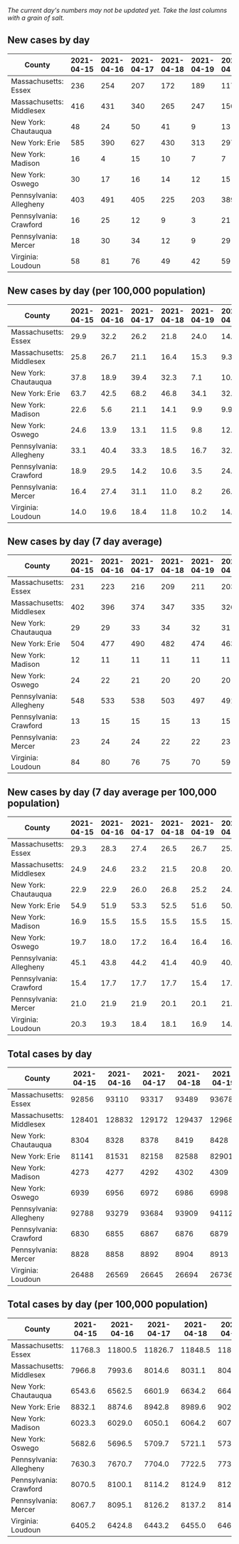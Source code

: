 _The current day's numbers may not be updated yet. Take the last columns with a grain of salt._
## New cases by day

| County | 2021-04-15 | 2021-04-16 | 2021-04-17 | 2021-04-18 | 2021-04-19 | 2021-04-20 | 2021-04-21 |
| --- | --- | --- | --- | --- | --- | --- | --- |
| Massachusetts: Essex | 236 | 254 | 207 | 172 | 189 | 117 | 234 |
| Massachusetts: Middlesex | 416 | 431 | 340 | 265 | 247 | 150 | 269 |
| New York: Chautauqua | 48 | 24 | 50 | 41 | 9 | 13 | 18 |
| New York: Erie | 585 | 390 | 627 | 430 | 313 | 297 | 326 |
| New York: Madison | 16 | 4 | 15 | 10 | 7 | 7 | 5 |
| New York: Oswego | 30 | 17 | 16 | 14 | 12 | 15 | 21 |
| Pennsylvania: Allegheny | 403 | 491 | 405 | 225 | 203 | 389 | 340 |
| Pennsylvania: Crawford | 16 | 25 | 12 | 9 | 3 | 21 | 20 |
| Pennsylvania: Mercer | 18 | 30 | 34 | 12 | 9 | 29 | 36 |
| Virginia: Loudoun | 58 | 81 | 76 | 49 | 42 | 59 | 54 |

## New cases by day (per 100,000 population)

| County | 2021-04-15 | 2021-04-16 | 2021-04-17 | 2021-04-18 | 2021-04-19 | 2021-04-20 | 2021-04-21 |
| --- | --- | --- | --- | --- | --- | --- | --- |
| Massachusetts: Essex | 29.9 | 32.2 | 26.2 | 21.8 | 24.0 | 14.8 | 29.7 |
| Massachusetts: Middlesex | 25.8 | 26.7 | 21.1 | 16.4 | 15.3 | 9.3 | 16.7 |
| New York: Chautauqua | 37.8 | 18.9 | 39.4 | 32.3 | 7.1 | 10.2 | 14.2 |
| New York: Erie | 63.7 | 42.5 | 68.2 | 46.8 | 34.1 | 32.3 | 35.5 |
| New York: Madison | 22.6 | 5.6 | 21.1 | 14.1 | 9.9 | 9.9 | 7.0 |
| New York: Oswego | 24.6 | 13.9 | 13.1 | 11.5 | 9.8 | 12.3 | 17.2 |
| Pennsylvania: Allegheny | 33.1 | 40.4 | 33.3 | 18.5 | 16.7 | 32.0 | 28.0 |
| Pennsylvania: Crawford | 18.9 | 29.5 | 14.2 | 10.6 | 3.5 | 24.8 | 23.6 |
| Pennsylvania: Mercer | 16.4 | 27.4 | 31.1 | 11.0 | 8.2 | 26.5 | 32.9 |
| Virginia: Loudoun | 14.0 | 19.6 | 18.4 | 11.8 | 10.2 | 14.3 | 13.1 |

## New cases by day (7 day average)

| County | 2021-04-15 | 2021-04-16 | 2021-04-17 | 2021-04-18 | 2021-04-19 | 2021-04-20 | 2021-04-21 |
| --- | --- | --- | --- | --- | --- | --- | --- |
| Massachusetts: Essex | 231 | 223 | 216 | 209 | 211 | 203 | 201 |
| Massachusetts: Middlesex | 402 | 396 | 374 | 347 | 335 | 326 | 303 |
| New York: Chautauqua | 29 | 29 | 33 | 34 | 32 | 31 | 29 |
| New York: Erie | 504 | 477 | 490 | 482 | 474 | 463 | 424 |
| New York: Madison | 12 | 11 | 11 | 11 | 11 | 11 | 9 |
| New York: Oswego | 24 | 22 | 21 | 20 | 20 | 20 | 18 |
| Pennsylvania: Allegheny | 548 | 533 | 538 | 503 | 497 | 491 | 351 |
| Pennsylvania: Crawford | 13 | 15 | 15 | 15 | 13 | 15 | 15 |
| Pennsylvania: Mercer | 23 | 24 | 24 | 22 | 22 | 23 | 24 |
| Virginia: Loudoun | 84 | 80 | 76 | 75 | 70 | 59 | 60 |

## New cases by day (7 day average per 100,000 population)

| County | 2021-04-15 | 2021-04-16 | 2021-04-17 | 2021-04-18 | 2021-04-19 | 2021-04-20 | 2021-04-21 |
| --- | --- | --- | --- | --- | --- | --- | --- |
| Massachusetts: Essex | 29.3 | 28.3 | 27.4 | 26.5 | 26.7 | 25.7 | 25.5 |
| Massachusetts: Middlesex | 24.9 | 24.6 | 23.2 | 21.5 | 20.8 | 20.2 | 18.8 |
| New York: Chautauqua | 22.9 | 22.9 | 26.0 | 26.8 | 25.2 | 24.4 | 22.9 |
| New York: Erie | 54.9 | 51.9 | 53.3 | 52.5 | 51.6 | 50.4 | 46.2 |
| New York: Madison | 16.9 | 15.5 | 15.5 | 15.5 | 15.5 | 15.5 | 12.7 |
| New York: Oswego | 19.7 | 18.0 | 17.2 | 16.4 | 16.4 | 16.4 | 14.7 |
| Pennsylvania: Allegheny | 45.1 | 43.8 | 44.2 | 41.4 | 40.9 | 40.4 | 28.9 |
| Pennsylvania: Crawford | 15.4 | 17.7 | 17.7 | 17.7 | 15.4 | 17.7 | 17.7 |
| Pennsylvania: Mercer | 21.0 | 21.9 | 21.9 | 20.1 | 20.1 | 21.0 | 21.9 |
| Virginia: Loudoun | 20.3 | 19.3 | 18.4 | 18.1 | 16.9 | 14.3 | 14.5 |

## Total cases by day

| County | 2021-04-15 | 2021-04-16 | 2021-04-17 | 2021-04-18 | 2021-04-19 | 2021-04-20 | 2021-04-21 |
| --- | --- | --- | --- | --- | --- | --- | --- |
| Massachusetts: Essex | 92856 | 93110 | 93317 | 93489 | 93678 | 93795 | 94029 |
| Massachusetts: Middlesex | 128401 | 128832 | 129172 | 129437 | 129684 | 129834 | 130103 |
| New York: Chautauqua | 8304 | 8328 | 8378 | 8419 | 8428 | 8441 | 8459 |
| New York: Erie | 81141 | 81531 | 82158 | 82588 | 82901 | 83198 | 83524 |
| New York: Madison | 4273 | 4277 | 4292 | 4302 | 4309 | 4316 | 4321 |
| New York: Oswego | 6939 | 6956 | 6972 | 6986 | 6998 | 7013 | 7034 |
| Pennsylvania: Allegheny | 92788 | 93279 | 93684 | 93909 | 94112 | 94501 | 94841 |
| Pennsylvania: Crawford | 6830 | 6855 | 6867 | 6876 | 6879 | 6900 | 6920 |
| Pennsylvania: Mercer | 8828 | 8858 | 8892 | 8904 | 8913 | 8942 | 8978 |
| Virginia: Loudoun | 26488 | 26569 | 26645 | 26694 | 26736 | 26795 | 26849 |

## Total cases by day (per 100,000 population)

| County | 2021-04-15 | 2021-04-16 | 2021-04-17 | 2021-04-18 | 2021-04-19 | 2021-04-20 | 2021-04-21 |
| --- | --- | --- | --- | --- | --- | --- | --- |
| Massachusetts: Essex | 11768.3 | 11800.5 | 11826.7 | 11848.5 | 11872.5 | 11887.3 | 11917.0 |
| Massachusetts: Middlesex | 7966.8 | 7993.6 | 8014.6 | 8031.1 | 8046.4 | 8055.7 | 8072.4 |
| New York: Chautauqua | 6543.6 | 6562.5 | 6601.9 | 6634.2 | 6641.3 | 6651.5 | 6665.7 |
| New York: Erie | 8832.1 | 8874.6 | 8942.8 | 8989.6 | 9023.7 | 9056.0 | 9091.5 |
| New York: Madison | 6023.3 | 6029.0 | 6050.1 | 6064.2 | 6074.1 | 6083.9 | 6091.0 |
| New York: Oswego | 5682.6 | 5696.5 | 5709.7 | 5721.1 | 5730.9 | 5743.2 | 5760.4 |
| Pennsylvania: Allegheny | 7630.3 | 7670.7 | 7704.0 | 7722.5 | 7739.2 | 7771.2 | 7799.1 |
| Pennsylvania: Crawford | 8070.5 | 8100.1 | 8114.2 | 8124.9 | 8128.4 | 8153.2 | 8176.9 |
| Pennsylvania: Mercer | 8067.7 | 8095.1 | 8126.2 | 8137.2 | 8145.4 | 8171.9 | 8204.8 |
| Virginia: Loudoun | 6405.2 | 6424.8 | 6443.2 | 6455.0 | 6465.2 | 6479.4 | 6492.5 |
